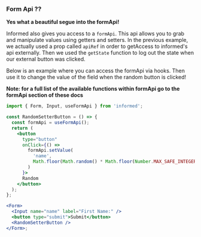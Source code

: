 ### Form Api ??

**Yes what a beautiful segue into the formApi!**

Informed also gives you access to a `formApi`. This api allows you to grab
and manipulate values using getters and setters. In the previous example, we
actually used a prop called `apiRef` in order to getAccess to informed's api
externally. Then we used the `getState` function to log out the state when
our external button was clicked.

Below is an example where you can access the formApi via hooks. Then use it
to change the value of the field when the random button is clicked!

**Note: for a full list of the available functions within formApi go to the
formApi section of these docs**

<!-- STORY -->

```jsx
import { Form, Input, useFormApi } from 'informed';

const RandomSetterButton = () => {
  const formApi = useFormApi();
  return (
    <button
      type="button"
      onClick={() =>
        formApi.setValue(
          'name',
          Math.floor(Math.random() * Math.floor(Number.MAX_SAFE_INTEGER))
        )
      }>
      Random
    </button>
  );
};

<Form>
  <Input name="name" label="First Name:" />
  <button type="submit">Submit</button>
  <RandomSetterButton />
</Form>;
```

<br />
